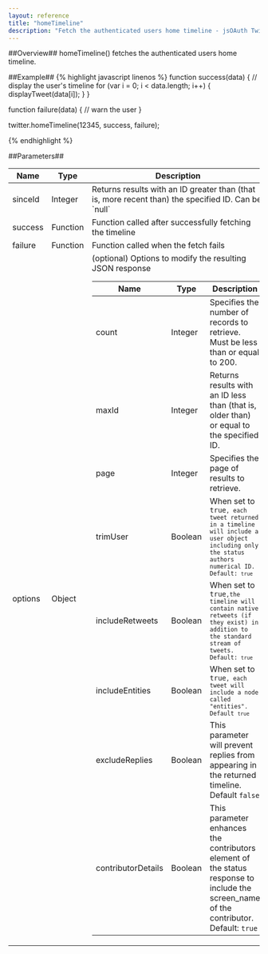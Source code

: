 ```yaml
---
layout: reference
title: "homeTimeline"
description: "Fetch the authenticated users home timeline - jsOAuth Twitter API reference"
---
```


##Overview##
homeTimeline() fetches the authenticated users home timeline.

##Example##
{% highlight javascript linenos %}
function success(data)
{
    // display the user's timeline
    for (var i = 0; i < data.length; i++)
    {
        displayTweet(data[i]);
    }
}

function failure(data)
{
    // warn the user
}

twitter.homeTimeline(12345, success, failure);

{% endhighlight %}

##Parameters##
<table>
    <thead>
        <tr><th>Name</th><th>Type</th><th>Description</th></tr>
    </thead>
    <tbody>
        <tr><td class="name">sinceId</td><td>Integer</td><td>Returns results with an ID greater than (that is, more recent than) the specified ID. Can be `null`</td></tr>
        <tr><td class="name">success</td><td>Function</td><td>Function called after successfully fetching the timeline</td></tr>
        <tr><td class="name">failure</td><td>Function</td><td>Function called when the fetch fails</td></tr>
        <tr>
            <td class="name">options</td><td>Object</td>
            <td>
                (optional) Options to modify the resulting JSON response
                <table>
                    <thead>
                        <tr><th>Name</th><th>Type</th><th>Description</th></tr>
                    </thead>
                    <tbody>
                        <tr><td class="name">count</td><td>Integer</td><td>Specifies the number of records to retrieve. Must be less than or equal to 200.</td></tr>
                        <tr><td class="name">maxId</td><td>Integer</td><td>Returns results with an ID less than (that is, older than) or equal to the specified ID.</td></tr>
                        <tr><td class="name">page</td><td>Integer</td><td>Specifies the page of results to retrieve.</td></tr>
                        <tr><td class="name">trimUser</td><td>Boolean</td><td>When set to <code>true<code>, each tweet returned in a timeline will include a user object including only the status authors numerical ID. Default: <code>true<code></td></tr>
                        <tr><td class="name">includeRetweets</td><td>Boolean</td><td>When set to <code>true<code>,the timeline will contain native retweets (if they exist) in addition to the standard stream of tweets. Default: <code>true<code></td></tr>
                        <tr><td class="name">includeEntities</td><td>Boolean</td><td>When set to <code>true<code>, each tweet will include a node called "entities". Default <code>true<code></td></tr>
                        <tr><td class="name">excludeReplies</td><td>Boolean</td><td>This parameter will prevent replies from appearing in the returned timeline. Default <code>false<code></td></tr>
                        <tr><td class="name">contributorDetails</td><td>Boolean</td><td>This parameter enhances the contributors element of the status response to include the screen_name of the contributor. Default: <code>true<code></td></tr>
                    </tbody>
                </table>
            </td>
        </tr>
    </tbody>
</table>